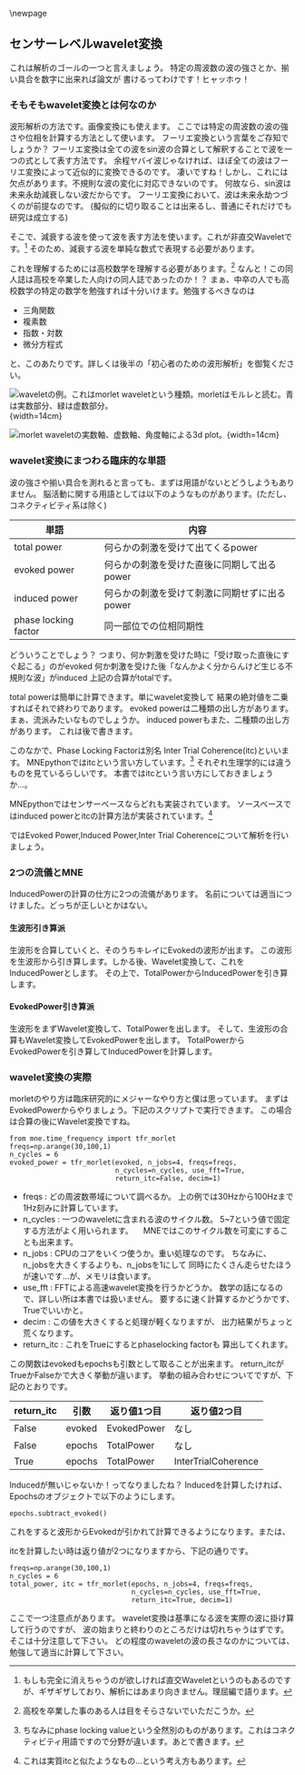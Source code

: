 
\newpage
## センサーレベルwavelet変換

これは解析のゴールの一つと言えましょう。
特定の周波数の波の強さとか、揃い具合を数字に出来れば論文が
書けるってわけです！ヒャッホゥ！

### そもそもwavelet変換とは何なのか

波形解析の方法です。画像変換にも使えます。
ここでは特定の周波数の波の強さや位相を計算する方法として使います。
フーリエ変換という言葉をご存知でしょうか？
フーリエ変換は全ての波をsin波の合算として解釈することで波を一つの式として表す方法です。
余程ヤバイ波じゃなければ、ほぼ全ての波はフーリエ変換によって近似的に変換できるのです。
凄いですね！しかし、これには欠点があります。不規則な波の変化に対応できないのです。
何故なら、sin波は未来永劫減衰しない波だからです。
フーリエ変換において、波は未来永劫つづくのが前提なのです。
(擬似的に切り取ることは出来るし、普通にそれだけでも研究は成立する)

そこで、減衰する波を使って波を表す方法を使います。これが非直交Waveletです。[^ortho]
そのため、減衰する波を単純な数式で表現する必要があります。

[^ortho]:もしも完全に消えちゃうのが欲しければ直交Waveletというのもあるのですが、ギザギザしており、解析にはあまり向きません。理屈編で語ります。

これを理解するためには高校数学を理解する必要があります。[^kousotsu]
なんと！この同人誌は高校を卒業した人向けの同人誌であったのか！？
まぁ、中卒の人でも高校数学の特定の数学を勉強すれば十分いけます。勉強するべきなのは

- 三角関数
- 複素数
- 指数・対数
- 微分方程式

と、このあたりです。詳しくは後半の「初心者のための波形解析」を御覧ください。

[^kousotsu]: 高校を卒業した事のある人は目をそらさないでいただこうか。

![waveletの例。これはmorlet waveletという種類。morletはモルレと読む。青は実数部分、緑は虚数部分。](img/wavelet_base.png){width=14cm}

![morlet waveletの実数軸、虚数軸、角度軸による3d plot。](img/3d_wavelet_base.png){width=14cm}


### wavelet変換にまつわる臨床的な単語

波の強さや揃い具合を測れると言っても、まずは用語がないとどうしようもありません。
脳活動に関する用語としては以下のようなものがあります。(ただし、コネクティビティ系は除く)

| 単語                 | 内容                                          |
|----------------------|-----------------------------------------------|
| total power          | 何らかの刺激を受けて出てくるpower             |
| evoked power         | 何らかの刺激を受けた直後に同期して出るpower   |
| induced power        | 何らかの刺激を受けて刺激に同期せずに出るpower |
| phase locking factor | 同一部位での位相同期性                        |

どういうことでしょう？
つまり、何か刺激を受けた時に「受け取った直後にすぐ起こる」のがevoked
何か刺激を受けた後「なんかよく分からんけど生じる不規則な波」がinduced
上記の合算がtotalです。

total powerは簡単に計算できます。単にwavelet変換して
結果の絶対値を二乗すればそれで終わりであります。
evoked powerは二種類の出し方があります。まぁ、流派みたいなものでしょうか。
induced powerもまた、二種類の出し方があります。
これは後で書きます。

このなかで、Phase Locking Factorは別名 Inter Trial Coherence(itc)といいます。
MNEpythonではitcという言い方しています。[^plv]
それぞれ生理学的には違うものを見ているらしいです。
本書ではitcという言い方にしておきましょうか…。

MNEpythonではセンサーベースならどれも実装されています。
ソースベースではinduced powerとitcの計算方法が実装されています。[^evoked_power]

ではEvoked Power,Induced Power,Inter Trial Coherenceについて解析を行いましょう。

[^plv]: ちなみにphase locking valueという全然別のものがあります。これはコネクティビティ用語ですので分野が違います。あとで書きます。
[^evoked_power]: これは実質itcと似たようなもの…という考え方もあります。

### 2つの流儀とMNE
InducedPowerの計算の仕方に2つの流儀があります。
名前については適当につけました。どっちが正しいとかはない。

#### 生波形引き算派
生波形を合算していくと、そのうちキレイにEvokedの波形が出ます。
この波形を生波形から引き算します。しかる後、Wavelet変換して、これをInducedPowerとします。
その上で、TotalPowerからInducedPowerを引き算します。

#### EvokedPower引き算派
生波形をまずWavelet変換して、TotalPowerを出します。
そして、生波形の合算もWavelet変換してEvokedPowerを出します。
TotalPowerからEvokedPowerを引き算してInducedPowerを計算します。

### wavelet変換の実際

morletのやり方は臨床研究的にメジャーなやり方と僕は思っています。
まずはEvokedPowerからやりましょう。下記のスクリプトで実行できます。
この場合は合算の後にWavelet変換ですね。

```{frame=single}
from mne.time_frequency import tfr_morlet
freqs=np.arange(30,100,1)
n_cycles = 6
evoked_power = tfr_morlet(evoked, n_jobs=4, freqs=freqs,
                          n_cycles=n_cycles, use_fft=True,
                          return_itc=False, decim=1)
```

- freqs : どの周波数帯域について調べるか。
 上の例では30Hzから100Hzまで1Hz刻みに計算しています。
- n_cycles : 一つのwaveletに含まれる波のサイクル数。
 5~7という値で固定する方法がよく用いられます。
　MNEではこのサイクル数を可変にすることも出来ます。
- n_jobs : CPUのコアをいくつ使うか。重い処理なのです。
 ちなみに、n_jobsを大きくするよりも、n_jobsを1にして
 同時にたくさん走らせたほうが速いです…が、メモリは食います。
- use_fft : FFTによる高速wavelet変換を行うかどうか。
 数学の話になるので、詳しい所は本書では扱いません。
 要するに速く計算するかどうかです、Trueでいいかと。
- decim : この値を大きくすると処理が軽くなりますが、
 出力結果がちょっと荒くなります。
- return_itc : これをTrueにするとphaselocking factorも
 算出してくれます。

この関数はevokedもepochsも引数として取ることが出来ます。
return_itcがTrueかFalseかで大きく挙動が違います。
挙動の組み合わせについてですが、下記のとおりです。

| return_itc | 引数   | 返り値1つ目 | 返り値2つ目         |
|------------|--------|-------------|---------------------|
| False      | evoked | EvokedPower | なし                |
| False      | epochs | TotalPower  | なし                |
| True       | epochs | TotalPower  | InterTrialCoherence |

Inducedが無いじゃないか！ってなりましたね？
Inducedを計算したければ、Epochsのオブジェクトで以下のようにします。

```{frame=single}
epochs.subtract_evoked()
```

これをすると波形からEvokedが引かれて計算できるようになります。または、

itcを計算したい時は返り値が2つになりますから、下記の通りです。

```{frame=single}
freqs=np.arange(30,100,1)
n_cycles = 6
total_power, itc = tfr_morlet(epochs, n_jobs=4, freqs=freqs,
                              n_cycles=n_cycles, use_fft=True,
                              return_itc=True, decim=1)
```

ここで一つ注意点があります。
wavelet変換は基準になる波を実際の波に掛け算して行うのですが、
波の始まりと終わりのところだけは切れちゃうはずです。そこは十分注意して下さい。
どの程度のwaveletの波の長さなのかについては、勉強して適当に計算して下さい。
